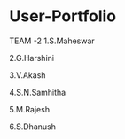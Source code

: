 # User-Portfolio
TEAM -2
1.S.Maheswar  

2.G.Harshini

3.V.Akash

4.S.N.Samhitha

5.M.Rajesh  

6.S.Dhanush
